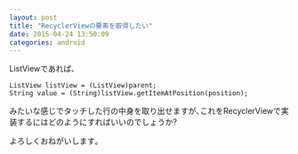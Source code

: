 ```yaml
---
layout: post
title: "RecyclerViewの要素を取得したい"
date: 2015-04-24 13:50:09
categories: android
---
```

<p>ListViewであれば､</p>

<pre><code>ListView listView = (ListView)parent;
String value = (String)listView.getItemAtPosition(position);
</code></pre>

<p>みたいな感じでタッチした行の中身を取り出せますが､これをRecyclerViewで実装するにはどのようにすればいいのでしょうか?</p>

<p>よろしくおねがいします｡</p>
